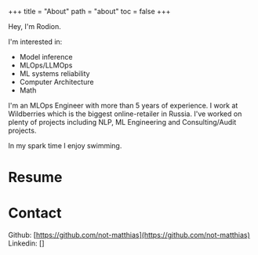 +++
title = "About"
path = "about"
toc = false
+++

Hey, I'm Rodion.

I'm interested in:
- Model inference
- MLOps/LLMOps
- ML systems reliability
- Computer Architecture
- Math

I'm an MLOps Engineer with more than 5 years of experience. 
I work at Wildberries which is the biggest online-retailer in Russia. 
I've worked on plenty of projects including NLP, ML Engineering and Consulting/Audit projects. 

In my spark time I enjoy swimming.

# Resume

# Contact

Github: [https://github.com/not-matthias](https://github.com/not-matthias) <br />
Linkedin: []
